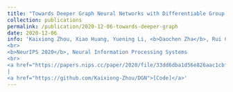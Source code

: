 ```yaml
---
title: "Towards Deeper Graph Neural Networks with Differentiable Group Normalization"
collection: publications
permalink: /publication/2020-12-06-towards-deeper-graph
date: 2020-12-06
info: 'Kaixiong Zhou, Xiao Huang, Yuening Li, <b>Daochen Zha</b>, Rui Chen, and Xia Hu
<br>
<b>NeurIPS 2020</b>, Neural Information Processing Systems
<br>
<a href="https://papers.nips.cc/paper/2020/file/33dd6dba1d56e826aac1cbf23cdcca87-Paper.pdf">[Paper]</a>
|
<a href="https://github.com/Kaixiong-Zhou/DGN">[Code]</a>'
---
```

